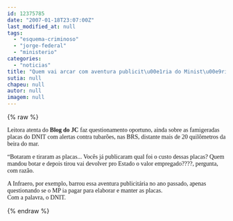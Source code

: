 ```yaml
---
id: 12375785
date: "2007-01-18T23:07:00Z"
last_modified_at: null
tags:
  - "esquema-criminoso"
  - "jorge-federal"
  - "ministerio"
categories:
  - "noticias"
title: "Quem vai arcar com aventura publicit\u00e1ria do Minist\u00e9rio P\u00fablico Federal com os tubar\u00f5es?"
sutia: null
chapeu: null
autor: null
imagem: null
---
```

{% raw %}
<p><P><FONT face=Verdana>Leitora atenta do <STRONG>Blog do JC</STRONG> faz questionamento oportuno, ainda sobre as famigeradas placas do DNIT com alertas contra tubarões, nas BRS, distante mais de 20 quilômetros da beira do mar.</FONT></P></p>
<p><P><FONT face=Verdana>“Botaram e tiraram as placas... Vocês já publicaram qual foi o custo dessas placas? Quem mandou botar e depois tirou vai devolver pro Estado o valor empregado????, pergunta, com razão.</FONT></P></p>
<p><P><FONT face=Verdana>A Infraero, por exemplo, barrou essa aventura publicitária no ano passado, apenas questionando se o MP ia pagar para elaborar e manter as placas.<BR>Com a palavra, o DNIT.</P></FONT> </p>
{% endraw %}